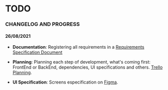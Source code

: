 # TODO

### CHANGELOG AND PROGRESS

#### 26/08/2021

- **Documentation**: Registering all requirements in a [Requirements Specification Document](https://docs.google.com/document/d/1TRdA4pVpm0aHK1ijPvaXK--YxASX1PJ1Eu3JnZIyg9w/edit?usp=sharing)

- **Planning**: Planning each step of development, what's coming first: FrontEnd or BackEnd, dependencies, UI specifications and others. [Trello Planning](https://trello.com/b/vQCrBBFg/tcinc-frontend-backend-assignment).

- **UI Specification**: Screens especification on [Figma](https://www.figma.com/file/X1gmSa5GvmArgXExC3kJ7t/Requirements-Specification-Document?node-id=0%3A1).
